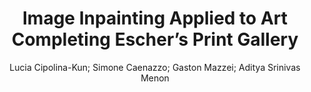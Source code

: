 ---
paperId: 19
author: Lucia Cipolina-Kun; Simone Caenazzo; Gaston Mazzei; Aditya Srinivas Menon
publicationauthor: Cipolina-Kun, L. et al.
title: Image Inpainting Applied to Art Completing Escher’s Print Gallery
pdf: paper_19.pdf
poster: poster_19.png
pitch: https://www.youtube.com/watch?v=5I7cGDEuy0s&list=PLFHvi5sdWF5VqqqQvVC5SuBY7ecSgqequ&index=6&ab_channel=LatinXinAI
type: Oral
topic: Deep Learning
category: Extended Abstract
link: https://doi.org/10.52591/lxai2021072411
conference: icml
year: 2021
tags: icml-2021
location: Virtual
---